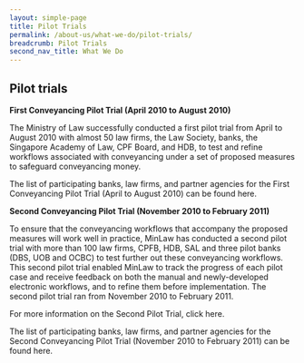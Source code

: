 ```yaml
---
layout: simple-page
title: Pilot Trials
permalink: /about-us/what-we-do/pilot-trials/
breadcrumb: Pilot Trials
second_nav_title: What We Do
---
```


Pilot trials
---

**First Conveyancing Pilot Trial (April 2010 to August 2010)**

The Ministry of Law successfully conducted a first pilot trial from April to August 2010 with almost 50 law firms, the Law Society, banks, the Singapore Academy of Law, CPF Board, and HDB, to test and refine workflows associated with conveyancing under a set of proposed measures to safeguard conveyancing money.

The list of participating banks, law firms, and partner agencies for the First Conveyancing Pilot Trial (April to August 2010) can be found here.

**Second Conveyancing Pilot Trial (November 2010 to February 2011)**

To ensure that the conveyancing workflows that accompany the proposed measures will work well in practice, MinLaw has conducted a second pilot trial with more than 100 law firms, CPFB, HDB, SAL and three pilot banks (DBS, UOB and OCBC) to test further out these conveyancing workflows. This second pilot trial enabled MinLaw to track the progress of each pilot case and receive feedback on both the manual and newly-developed electronic workflows, and to refine them before implementation. The second pilot trial ran from November 2010 to February 2011.

For more information on the Second Pilot Trial, click here.

The list of participating banks, law firms, and partner agencies for the Second Conveyancing Pilot Trial (November 2010 to February 2011) can be found here.
